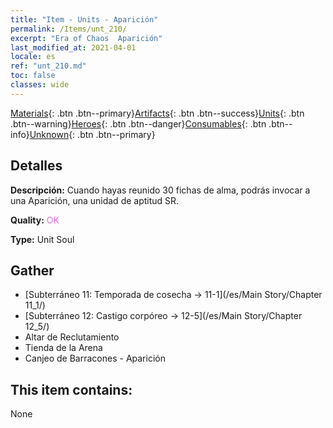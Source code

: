 ```yaml
---
title: "Item - Units - Aparición"
permalink: /Items/unt_210/
excerpt: "Era of Chaos  Aparición"
last_modified_at: 2021-04-01
locale: es
ref: "unt_210.md"
toc: false
classes: wide
---
```

 [Materials](/es/Items/){: .btn .btn--primary}[Artifacts](/es/Items/Artifacts/){: .btn .btn--success}[Units](/es/Items/Units/){: .btn .btn--warning}[Heroes](/es/Items/Heroes/){: .btn .btn--danger}[Consumables](/es/Items/Consumables/){: .btn .btn--info}[Unknown](/es/Items/Unknown/){: .btn .btn--primary}

## Detalles
 **Descripción:** Cuando hayas reunido 30 fichas de alma, podrás invocar a una Aparición, una unidad de aptitud SR.

 **Quality:** <span style="color: #DA70D6">OK</span>

 **Type:** Unit Soul

## Gather

*    [Subterráneo 11: Temporada de cosecha -> 11-1](/es/Main Story/Chapter 11_1/) 
*    [Subterráneo 12: Castigo corpóreo -> 12-5](/es/Main Story/Chapter 12_5/) 
*    Altar de Reclutamiento 
*    Tienda de la Arena 
*    Canjeo de Barracones - Aparición 

## This item contains:

  None

